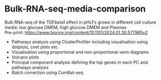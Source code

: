 # Bulk-RNA-seq-media-comparison
 Bulk RNA-seq of the TGFbeta1 effect in pHLFs grown in different cell culture media: low glucose DMEM, high glucose DMEM and Plasmax  
 Pre-print: https://www.biorxiv.org/content/10.1101/2024.01.30.577965v2
- Pathways analysis using ClusterProfiler including visualisation using dotplots, cnet plots etc.
- Visualisation using proportional and non-proportional venn diagrams
- Volcano plots
- Principal component analysis defining the top genes in each PC and pathways analysis
- Batch correction using ComBat-seq
